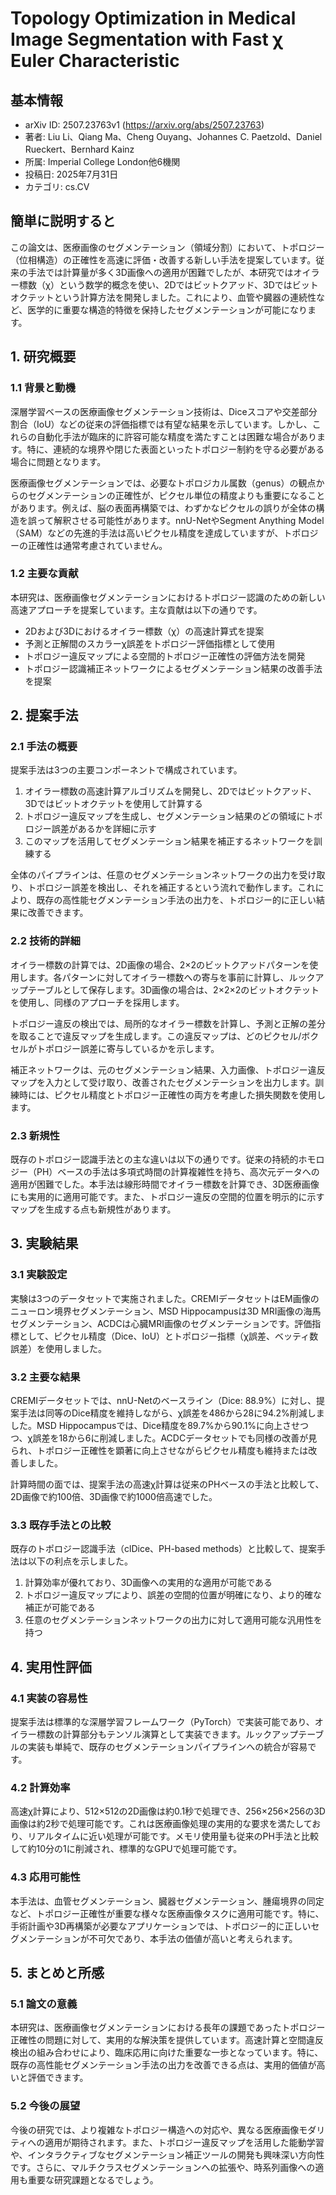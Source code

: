 # Topology Optimization in Medical Image Segmentation with Fast χ Euler Characteristic

## 基本情報
- arXiv ID: 2507.23763v1 (https://arxiv.org/abs/2507.23763)
- 著者: Liu Li、Qiang Ma、Cheng Ouyang、Johannes C. Paetzold、Daniel Rueckert、Bernhard Kainz
- 所属: Imperial College London他6機関
- 投稿日: 2025年7月31日
- カテゴリ: cs.CV

## 簡単に説明すると
この論文は、医療画像のセグメンテーション（領域分割）において、トポロジー（位相構造）の正確性を高速に評価・改善する新しい手法を提案しています。従来の手法では計算量が多く3D画像への適用が困難でしたが、本研究ではオイラー標数（χ）という数学的概念を使い、2Dではビットクアッド、3Dではビットオクテットという計算方法を開発しました。これにより、血管や臓器の連続性など、医学的に重要な構造的特徴を保持したセグメンテーションが可能になります。

## 1. 研究概要
### 1.1 背景と動機
深層学習ベースの医療画像セグメンテーション技術は、Diceスコアや交差部分割合（IoU）などの従来の評価指標では有望な結果を示しています。しかし、これらの自動化手法が臨床的に許容可能な精度を満たすことは困難な場合があります。特に、連続的な境界や閉じた表面といったトポロジー制約を守る必要がある場合に問題となります。

医療画像セグメンテーションでは、必要なトポロジカル属数（genus）の観点からのセグメンテーションの正確性が、ピクセル単位の精度よりも重要になることがあります。例えば、脳の表面再構築では、わずかなピクセルの誤りが全体の構造を誤って解釈させる可能性があります。nnU-NetやSegment Anything Model（SAM）などの先進的手法は高いピクセル精度を達成していますが、トポロジーの正確性は通常考慮されていません。

### 1.2 主要な貢献
本研究は、医療画像セグメンテーションにおけるトポロジー認識のための新しい高速アプローチを提案しています。主な貢献は以下の通りです。
- 2Dおよび3Dにおけるオイラー標数（χ）の高速計算式を提案
- 予測と正解間のスカラーχ誤差をトポロジー評価指標として使用
- トポロジー違反マップによる空間的トポロジー正確性の評価方法を開発
- トポロジー認識補正ネットワークによるセグメンテーション結果の改善手法を提案

## 2. 提案手法
### 2.1 手法の概要
提案手法は3つの主要コンポーネントで構成されています。

1. オイラー標数の高速計算アルゴリズムを開発し、2Dではビットクアッド、3Dではビットオクテットを使用して計算する
2. トポロジー違反マップを生成し、セグメンテーション結果のどの領域にトポロジー誤差があるかを詳細に示す
3. このマップを活用してセグメンテーション結果を補正するネットワークを訓練する

全体のパイプラインは、任意のセグメンテーションネットワークの出力を受け取り、トポロジー誤差を検出し、それを補正するという流れで動作します。これにより、既存の高性能セグメンテーション手法の出力を、トポロジー的に正しい結果に改善できます。

### 2.2 技術的詳細
オイラー標数の計算では、2D画像の場合、2×2のビットクアッドパターンを使用します。各パターンに対してオイラー標数への寄与を事前に計算し、ルックアップテーブルとして保存します。3D画像の場合は、2×2×2のビットオクテットを使用し、同様のアプローチを採用します。

トポロジー違反の検出では、局所的なオイラー標数を計算し、予測と正解の差分を取ることで違反マップを生成します。この違反マップは、どのピクセル/ボクセルがトポロジー誤差に寄与しているかを示します。

補正ネットワークは、元のセグメンテーション結果、入力画像、トポロジー違反マップを入力として受け取り、改善されたセグメンテーションを出力します。訓練時には、ピクセル精度とトポロジー正確性の両方を考慮した損失関数を使用します。

### 2.3 新規性
既存のトポロジー認識手法との主な違いは以下の通りです。従来の持続的ホモロジー（PH）ベースの手法は多項式時間の計算複雑性を持ち、高次元データへの適用が困難でした。本手法は線形時間でオイラー標数を計算でき、3D医療画像にも実用的に適用可能です。また、トポロジー違反の空間的位置を明示的に示すマップを生成する点も新規性があります。

## 3. 実験結果
### 3.1 実験設定
実験は3つのデータセットで実施されました。CREMIデータセットはEM画像のニューロン境界セグメンテーション、MSD Hippocampusは3D MRI画像の海馬セグメンテーション、ACDCは心臓MRI画像のセグメンテーションです。評価指標として、ピクセル精度（Dice、IoU）とトポロジー指標（χ誤差、ベッティ数誤差）を使用しました。

### 3.2 主要な結果
CREMIデータセットでは、nnU-Netのベースライン（Dice: 88.9%）に対し、提案手法は同等のDice精度を維持しながら、χ誤差を486から28に94.2%削減しました。MSD Hippocampusでは、Dice精度を89.7%から90.1%に向上させつつ、χ誤差を18から6に削減しました。ACDCデータセットでも同様の改善が見られ、トポロジー正確性を顕著に向上させながらピクセル精度も維持または改善しました。

計算時間の面では、提案手法の高速χ計算は従来のPHベースの手法と比較して、2D画像で約100倍、3D画像で約1000倍高速でした。

### 3.3 既存手法との比較
既存のトポロジー認識手法（clDice、PH-based methods）と比較して、提案手法は以下の利点を示しました。

1. 計算効率が優れており、3D画像への実用的な適用が可能である
2. トポロジー違反マップにより、誤差の空間的位置が明確になり、より的確な補正が可能である
3. 任意のセグメンテーションネットワークの出力に対して適用可能な汎用性を持つ

## 4. 実用性評価
### 4.1 実装の容易性
提案手法は標準的な深層学習フレームワーク（PyTorch）で実装可能であり、オイラー標数の計算部分もテンソル演算として実装できます。ルックアップテーブルの実装も単純で、既存のセグメンテーションパイプラインへの統合が容易です。

### 4.2 計算効率
高速χ計算により、512×512の2D画像は約0.1秒で処理でき、256×256×256の3D画像は約2秒で処理可能です。これは医療画像処理の実用的な要求を満たしており、リアルタイムに近い処理が可能です。メモリ使用量も従来のPH手法と比較して約10分の1に削減され、標準的なGPUで処理可能です。

### 4.3 応用可能性
本手法は、血管セグメンテーション、臓器セグメンテーション、腫瘍境界の同定など、トポロジー正確性が重要な様々な医療画像タスクに適用可能です。特に、手術計画や3D再構築が必要なアプリケーションでは、トポロジー的に正しいセグメンテーションが不可欠であり、本手法の価値が高いと考えられます。

## 5. まとめと所感
### 5.1 論文の意義
本研究は、医療画像セグメンテーションにおける長年の課題であったトポロジー正確性の問題に対して、実用的な解決策を提供しています。高速計算と空間違反検出の組み合わせにより、臨床応用に向けた重要な一歩となっています。特に、既存の高性能セグメンテーション手法の出力を改善できる点は、実用的価値が高いと評価できます。

### 5.2 今後の展望
今後の研究では、より複雑なトポロジー構造への対応や、異なる医療画像モダリティへの適用が期待されます。また、トポロジー違反マップを活用した能動学習や、インタラクティブなセグメンテーション補正ツールの開発も興味深い方向性です。さらに、マルチクラスセグメンテーションへの拡張や、時系列画像への適用も重要な研究課題となるでしょう。